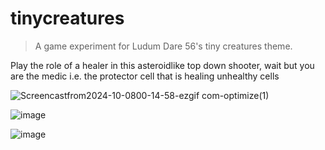 # tinycreatures
> A game experiment for Ludum Dare 56's tiny creatures theme.

Play the role of a healer in this asteroidlike top down shooter, 
wait but you are the medic i.e. the protector cell that is healing unhealthy cells

![Screencastfrom2024-10-0800-14-58-ezgif com-optimize(1)](https://github.com/user-attachments/assets/76aeedb2-c0b6-4715-b85f-98b02ecdf580)

![image](https://github.com/user-attachments/assets/d419291c-f63c-4084-aac3-4b4b687929c5)

![image](https://github.com/user-attachments/assets/58a160d2-aaa5-4ac8-aba9-2d1c502bb29f)
